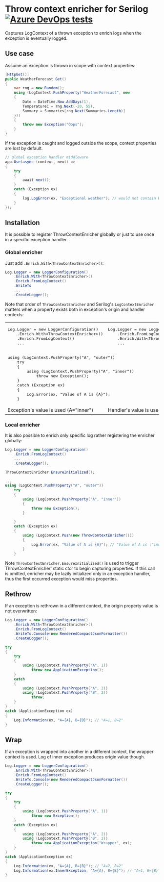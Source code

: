 # Throw context enricher for Serilog [![Azure DevOps tests](https://img.shields.io/azure-devops/tests/tolyandre/serilog-throw-context-enricher/1)](https://tolyandre.visualstudio.com/serilog-throw-context-enricher/_build?definitionId=1)
Captures LogContext of a thrown exception to enrich logs when the exception is eventually logged.

## Use case
Assume an exception is thrown in scope with context properties:
```c#
[HttpGet()]
public WeatherForecast Get()
{
    var rng = new Random();
    using (LogContext.PushProperty("WeatherForecast", new
    {
        Date = DateTime.Now.AddDays(1),
        TemperatureC = rng.Next(-20, 55),
        Summary = Summaries[rng.Next(Summaries.Length)]
    }))
    {
        throw new Exception("Oops");
    }
}
```
If the exception is caught and logged outside the scope, context properties are lost by default.
```c#
// global exception handler middleware
app.Use(async (context, next) =>
{
    try
    {
        await next();
    }
    catch (Exception ex)
    {
        log.LogError(ex, "Exceptional weather"); // would not contain WeatherForecast property`
    }
});

```

## Installation
It is possible to register ThrowContextEnricher globally or just to use once in a specific exception handler.

### Global enricher
Just add `.Enrich.With<ThrowContextEnricher>()`:

```c#
Log.Logger = new LoggerConfiguration()
    .Enrich.With<ThrowContextEnricher>()
    .Enrich.FromLogContext()
    .WriteTo
    ...
    .CreateLogger();
```

Note that order of `ThrowContextEnricher` and Serilog's `LogContextEnricher` matters when a property exists both in exception's origin and handler contexts:

<table> 
    <tr>
        <td>
<pre lang="c#">
Log.Logger = new LoggerConfiguration()
    .Enrich.With&lt;ThrowContextEnricher&gt;()
    .Enrich.FromLogContext()
    ...
</pre>
        </td>
        <td>
<pre lang="c#">
Log.Logger = new LoggerConfiguration()
    .Enrich.FromLogContext()
    .Enrich.With&lt;ThrowContextEnricher&gt;()
    ...
</pre>    
    </tr>
    <tr>
        <td colspan="2">
<pre lang="c#">
using (LogContext.PushProperty("A", "outer"))
    try
    {
        using (LogContext.PushProperty("A", "inner"))
            throw new Exception();
    }
    catch (Exception ex)
    {
        Log.Error(ex, "Value of A is {A}");
    }
</pre>
        </td>
    </tr>
    <tr>
        <td>Exception's value is used (A="inner")</td>
        <td>Handler's value is used (A="outer")</td>
    </tr>
</table>

### Local enricher
It is also possible to enrich only specific log rather registering the enricher globally:

```c#
Log.Logger = new LoggerConfiguration()
    .Enrich.FromLogContext()
    ...
    .CreateLogger();

ThrowContextEnricher.EnsureInitialized();

...
using (LogContext.PushProperty("A", "outer"))
    try
    {
        using (LogContext.PushProperty("A", "inner"))
        {
            throw new Exception();
        }

    }
    catch (Exception ex)
    {
        using (LogContext.Push(new ThrowContextEnricher()))
        {
            Log.Error(ex, "Value of A is {A}"); // "Value of A is \"inner\""
        }
    }
```

Note `ThrowContextEnricher.EnsureInitialized()` is used to trigger ThrowContextEnricher' static ctor to begin capturing properties. If this call is omitted, enricher may be lazily initialized only in an exception handler, thus the first occurred exception would miss properties.

## Rethrow
If an exception is rethrown in a different context, the origin property value is not overwritten:
```c#
Log.Logger = new LoggerConfiguration()
    .Enrich.With<ThrowContextEnricher>()
    .Enrich.FromLogContext()
    .WriteTo.Console(new RenderedCompactJsonFormatter())
    .CreateLogger();

try
{
    try
    {
        using (LogContext.PushProperty("A", 1))
            throw new ApplicationException();
    }
    catch
    {
        using (LogContext.PushProperty("A", 2))
        using (LogContext.PushProperty("B", 2))
            throw;
    }
}
catch (ApplicationException ex)
{
    Log.Information(ex, "A={A}, B={B}"); // "A=1, B=2"
}
```

## Wrap
If an exception is wrapped into another in a different context, the wrapper context is used. Log of inner exception produces origin value though.

```c#
Log.Logger = new LoggerConfiguration()
    .Enrich.With<ThrowContextEnricher>()
    .Enrich.FromLogContext()
    .WriteTo.Console(new RenderedCompactJsonFormatter())
    .CreateLogger();

try
{
    try
    {
        using (LogContext.PushProperty("A", 1))
            throw new Exception();
    }
    catch (Exception ex)
    {
        using (LogContext.PushProperty("A", 2))
        using (LogContext.PushProperty("B", 2))
            throw new ApplicationException("Wrapper", ex);
    }
}
catch (ApplicationException ex)
{
    Log.Information(ex, "A={A}, B={B}"); // "A=2, B=2"
    Log.Information(ex.InnerException, "A={A}, B={B}"); // "A=1, B={B}"
}
```
